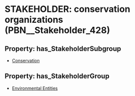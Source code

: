 # STAKEHOLDER: __conservation organizations__ (PBN__Stakeholder_428)

## Property: has_StakeholderSubgroup

* [Conservation](PBN__StakeholderSubgroup_160)

## Property: has_StakeholderGroup

* [Environmental Entities](PBN__StakeholderGroup_13)

